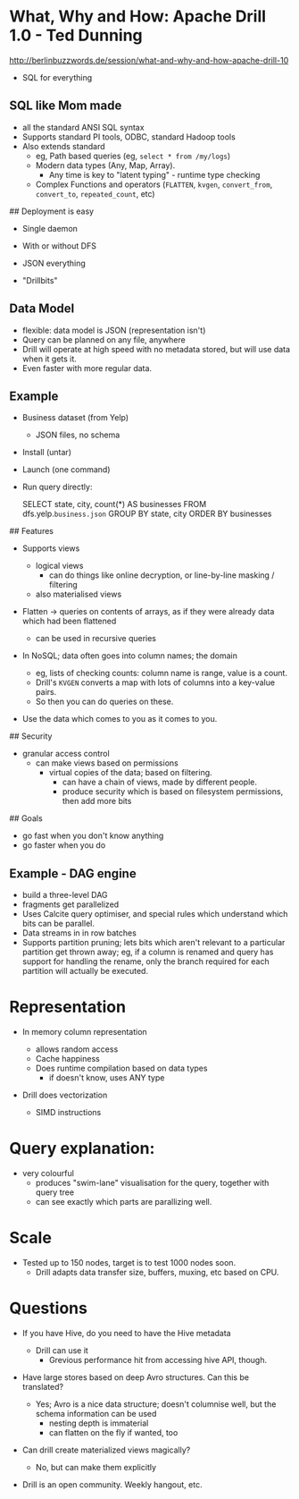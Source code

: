 # What, Why and How: Apache Drill 1.0 - Ted Dunning

http://berlinbuzzwords.de/session/what-and-why-and-how-apache-drill-10

 - SQL for everything

## SQL like Mom made

 - all the standard ANSI SQL syntax
 - Supports standard PI tools, ODBC, standard Hadoop tools
 - Also extends standard
   - eg, Path based queries (eg, `select * from /my/logs`)
   - Modern data types (Any, Map, Array).
     - Any time is key to "latent typing" - runtime type checking
   - Complex Functions and operators (`FLATTEN`, `kvgen`, `convert_from`, `convert_to`, `repeated_count`, etc)

## Deployment is easy

 - Single daemon
 - With or without DFS
 - JSON everything

 - "Drillbits"

## Data Model

 - flexible: data model is JSON (representation isn't)
 - Query can be planned on any file, anywhere
 - Drill will operate at high speed with no metadata stored, but will use data when it gets it.
 - Even faster with more regular data.

## Example

 - Business dataset (from Yelp)
   - JSON files, no schema
 - Install (untar)
 - Launch (one command)
 - Run query directly:

     SELECT state, city, count(*) AS businesses
     FROM dfs.yelp.`business.json`
     GROUP BY state, city
     ORDER BY businesses

## Features

 - Supports views
   - logical views
     - can do things like online decryption, or line-by-line masking / filtering
   - also materialised views

 - Flatten -> queries on contents of arrays, as if they were already data which had been flattened
   - can be used in recursive queries

 - In NoSQL; data often goes into column names; the domain
   - eg, lists of checking counts: column name is range, value is a count.
   - Drill's `KVGEN` converts a map with lots of columns into a key-value pairs.
   - So then you can do queries on these.

 - Use the data which comes to you as it comes to you.

## Security

 - granular access control
   - can make views based on permissions
     - virtual copies of the data; based on filtering.
       - can have a chain of views, made by different people.
       - produce security which is based on filesystem permissions, then add more bits

## Goals

 - go fast when you don't know anything
 - go faster when you do

## Example - DAG engine
 - build a three-level DAG
  - fragments get parallelized
  - Uses Calcite query optimiser, and special rules which understand which bits can be parallel.
  - Data streams in in row batches
  - Supports partition pruning; lets bits which aren't relevant to a particular
    partition get thrown away; eg, if a column is renamed and query has support
    for handling the rename, only the branch required for each partition will
    actually be executed.

# Representation

 - In memory column representation
   - allows random access
   - Cache happiness
   - Does runtime compilation based on data types
     - if doesn't know, uses ANY type

 - Drill does vectorization
   - SIMD instructions

# Query explanation:
   - very colourful
     - produces "swim-lane" visualisation for the query, together with query tree
     - can see exactly which parts are parallizing well.

# Scale

 - Tested up to 150 nodes, target is to test 1000 nodes soon.
   - Drill adapts data transfer size, buffers, muxing, etc based on CPU.

# Questions

 - If you have Hive, do you need to have the Hive metadata
   - Drill can use it
     - Grevious performance hit from accessing hive API, though.

 - Have large stores based on deep Avro structures.  Can this be translated?
   - Yes; Avro is a nice data structure; doesn't columnise well, but the schema information can be used
     - nesting depth is immaterial
     - can flatten on the fly if wanted, too

 - Can drill create materialized views magically?
   - No, but can make them explicitly


- Drill is an open community.  Weekly hangout, etc.

